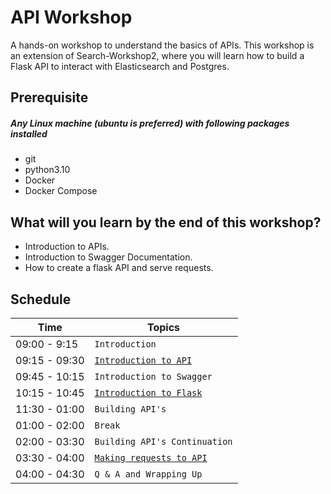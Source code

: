 # API Workshop

A hands-on workshop to understand the basics of APIs. 
This workshop is an extension of Search-Workshop2, where you will learn
how to build a Flask API to interact with Elasticsearch and Postgres.

## Prerequisite

##### Any Linux machine (ubuntu is preferred) with following packages installed
- git
- python3.10
- Docker
- Docker Compose


## What will you learn by the end of this workshop?
- Introduction to APIs.
- Introduction to Swagger Documentation.
- How to create a flask API and serve requests.


## Schedule
| Time            | Topics
|-----------------|-------
| 09:00 - 9:15   |  `Introduction`
| 09:15 - 09:30   |  [`Introduction to API`](docs/intro_to_api.md)
| 09:45 - 10:15   |  `Introduction to Swagger`
| 10:15 - 10:45   |  [`Introduction to Flask`](docs/flask_api.md)
| 11:30 - 01:00   |  `Building API's`
| 01:00 - 02:00   |  `Break`
| 02:00 - 03:30   |  `Building API's Continuation`
| 03:30 - 04:00   | [`Making requests to API`](docs/request_api.md)
| 04:00 - 04:30    |  `Q & A and Wrapping Up`